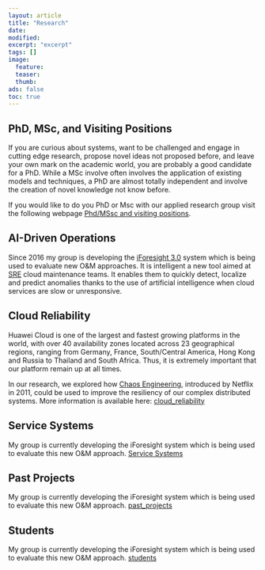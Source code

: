 ```yaml
---
layout: article
title: "Research"
date:
modified:
excerpt: "excerpt"
tags: []
image:
  feature:
  teaser:
  thumb:
ads: false
toc: true
---  
```



## PhD, MSc, and Visiting Positions

If you are curious about systems, want to be challenged and engage in cutting edge research, propose novel ideas not 
proposed before, and leave your own mark on the academic world, you are probably a good candidate for a PhD.
While a MSc involve often involves the application of existing models and techniques, a PhD are almost totally 
independent and involve the creation of novel knowledge not know before. 

If you would like to do you PhD or Msc with our applied research group visit the following 
webpage [Phd/MSsc and visiting positions](phd_msc_visiting_positions).

## AI-Driven Operations

Since 2016 my group is developing the [iForesight 3.0](iforesight) system which is being used to evaluate new O&M 
approaches. It is intelligent a new tool aimed at [SRE](https://en.wikipedia.org/wiki/Site_Reliability_Engineering)
cloud maintenance teams. It enables them to quickly detect, localize and predict anomalies thanks to the use of
artificial intelligence when cloud services are slow or unresponsive. 

## Cloud Reliability

Huawei Cloud is one of the largest and fastest growing platforms in the world, with over 40 availability zones 
located across 23 geographical regions, ranging from Germany, France, South/Central America, Hong Kong and Russia to 
Thailand and South Africa. Thus, it is extremely important that our platform remain up at all times.

In our research, we explored how [Chaos Engineering](https://en.wikipedia.org/wiki/Chaos_engineering), 
introduced by Netflix in 2011, could be used to improve the resiliency of our complex distributed systems.
More information is available here: [cloud_reliability](cloud_reliability) 

## Service Systems

My group is currently developing the iForesight system which is being used to evaluate this new O&M approach. 
[Service Systems](service_systems) 

## Past Projects

My group is currently developing the iForesight system which is being used to evaluate this new O&M approach. 
[past_projects](past_projects) 

## Students

My group is currently developing the iForesight system which is being used to evaluate this new O&M approach. 
[students](students) 